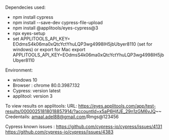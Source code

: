 Dependecies used:
* npm install cypress
* npm install --save-dev cypress-file-upload
* npm install @applitools/eyes-cypress@3
* npx eyes-setup
* set APPLITOOLS_API_KEY= EOdmsS4k06ma0xQtcYctYhuLQP3wg4998lH5jbUbyer8110    (set for windows) or export for Mac
export APPLITOOLS_API_KEY=EOdmsS4k06ma0xQtcYctYhuLQP3wg4998lH5jbUbyer8110

Environment:
* windows 10
* Browser : chrome 80.0.3987.132 
* Cypress: version latest
* applitool: version 3


To view results on applitools:
URL: https://eyes.applitools.com/app/test-results/00000251818018857914/?accountId=x5aP6HjfJE_29n1zGM6vJQ~~
Credentails: amaal.adel88@gmail.com/Rmgs@123456

Cypress known issues :
https://github.com/cypress-io/cypress/issues/4131
https://github.com/cypress-io/cypress/issues/4383
